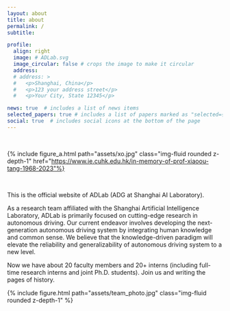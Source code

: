 ```yaml
---
layout: about
title: about
permalink: /
subtitle: 

profile:
  align: right
  image: # ADLab.svg
  image_circular: false # crops the image to make it circular
  address: 
  # address: >
  #   <p>Shanghai, China</p>
  #   <p>123 your address street</p>
  #   <p>Your City, State 12345</p>

news: true  # includes a list of news items
selected_papers: true # includes a list of papers marked as "selected={true}"
social: true  # includes social icons at the bottom of the page
---
```


<br/>

{% include figure_a.html path="assets/xo.jpg" class="img-fluid rounded z-depth-1" href="https://www.ie.cuhk.edu.hk/in-memory-of-prof-xiaoou-tang-1968-2023"%}

<br/>


This is the official website of ADLab (ADG at Shanghai AI Laboratory).

As a research team affiliated with the Shanghai Artificial Intelligence Laboratory, ADLab is primarily focused on cutting-edge research in autonomous driving. Our current endeavor involves developing the next-generation autonomous driving system by integrating human knowledge and common sense. We believe that the knowledge-driven paradigm will elevate the reliability and generalizability of autonomous driving system to a new level.

Now we have about 20 faculty members and 20+ interns (including full-time research interns and joint Ph.D. students). Join us and writing the pages of history.

{% include figure.html path="assets/team_photo.jpg" class="img-fluid rounded z-depth-1" %}

<!-- 
Write your biography here. Tell the world about yourself. Link to your favorite [subreddit](http://reddit.com). You can put a picture in, too. The code is already in, just name your picture `prof_pic.jpg` and put it in the `img/` folder.

Put your address / P.O. box / other info right below your picture. You can also disable any these elements by editing `profile` property of the YAML header of your `_pages/about.md`. Edit `_bibliography/papers.bib` and Jekyll will render your [publications page](/al-folio/publications/) automatically.

Link to your social media connections, too. This theme is set up to use [Font Awesome icons](http://fortawesome.github.io/Font-Awesome/) and [Academicons](https://jpswalsh.github.io/academicons/), like the ones below. Add your Facebook, Twitter, LinkedIn, Google Scholar, or just disable all of them. 
-->
